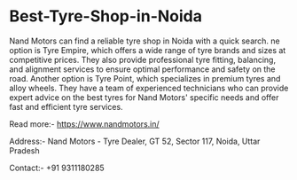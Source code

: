 # Best-Tyre-Shop-in-Noida

Nand Motors can find a reliable tyre shop in Noida with a quick search. ne option is Tyre Empire, which offers a wide range of tyre brands and sizes at competitive prices. They also provide professional tyre fitting, balancing, and alignment services to ensure optimal performance and safety on the road. Another option is Tyre Point, which specializes in premium tyres and alloy wheels. They have a team of experienced technicians who can provide expert advice on the best tyres for Nand Motors' specific needs and offer fast and efficient tyre services.

Read more:- https://www.nandmotors.in/

Address:- Nand Motors - Tyre Dealer, GT 52, Sector 117, Noida, Uttar Pradesh

Contact:- +91 9311180285
